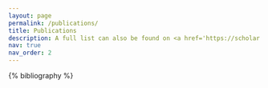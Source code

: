 ```yaml
---
layout: page
permalink: /publications/
title: Publications
description: A full list can also be found on <a href='https://scholar.google.de/citations?user=vIiExQQAAAAJ'>Google Scholar</a>.
nav: true
nav_order: 2
---
```


<!-- _pages/publications.md -->
<div class="publications">

{% bibliography %}

</div>
